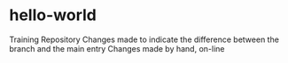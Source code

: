 # hello-world
Training Repository
Changes made to indicate the difference between the branch and the main entry
Changes made by hand, on-line
